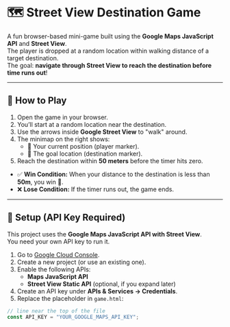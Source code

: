 # 🗺️ Street View Destination Game

A fun browser-based mini-game built using the **Google Maps JavaScript API** and **Street View**.  
The player is dropped at a random location within walking distance of a target destination.  
The goal: **navigate through Street View to reach the destination before time runs out**!

---

## 🚀 How to Play
1. Open the game in your browser.
2. You’ll start at a random location near the destination.
3. Use the arrows inside **Google Street View** to "walk" around.
4. The minimap on the right shows:
   - 🚶 Your current position (player marker).  
   - 🎯 The goal location (destination marker).  
5. Reach the destination within **50 meters** before the timer hits zero.

- ✅ **Win Condition:** When your distance to the destination is less than **50m**, you win 🎉.  
- ❌ **Lose Condition:** If the timer runs out, the game ends.

---

## 🔑 Setup (API Key Required)

This project uses the **Google Maps JavaScript API with Street View**.  
You need your own API key to run it.

1. Go to [Google Cloud Console](https://console.cloud.google.com/).  
2. Create a new project (or use an existing one).  
3. Enable the following APIs:
   - **Maps JavaScript API**  
   - **Street View Static API** (optional, if you expand later)  
4. Create an API key under **APIs & Services → Credentials**.  
5. Replace the placeholder in `game.html`:

```js
// line near the top of the file
const API_KEY = "YOUR_GOOGLE_MAPS_API_KEY";
